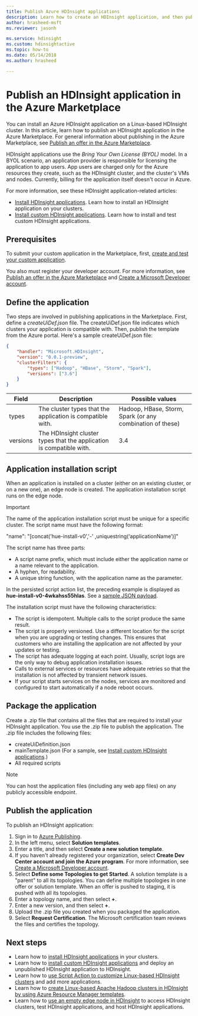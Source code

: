 ```yaml
---
title: Publish Azure HDInsight applications 
description: Learn how to create an HDInsight application, and then publish it in the Azure Marketplace.
author: hrasheed-msft
ms.reviewer: jasonh

ms.service: hdinsight
ms.custom: hdinsightactive
ms.topic: how-to
ms.date: 05/14/2018
ms.author: hrasheed

---
```

# Publish an HDInsight application in the Azure Marketplace
You can install an Azure HDInsight application on a Linux-based HDInsight cluster. In this article, learn how to publish an HDInsight application in the Azure Marketplace. For general information about publishing in the Azure Marketplace, see [Publish an offer in the Azure Marketplace](../marketplace/overview.md).

HDInsight applications use the *Bring Your Own License (BYOL)* model. In a BYOL scenario, an application provider is responsible for licensing the application to app users. App users are charged only for the Azure resources they create, such as the HDInsight cluster, and the cluster's VMs and nodes. Currently, billing for the application itself doesn't occur in Azure.

For more information, see these HDInsight application-related articles:

* [Install HDInsight applications](hdinsight-apps-install-applications.md). Learn how to install an HDInsight application on your clusters.
* [Install custom HDInsight applications](hdinsight-apps-install-custom-applications.md). Learn how to install and test custom HDInsight applications.

## Prerequisites
To submit your custom application in the Marketplace, first, [create and test your custom application](hdinsight-apps-install-custom-applications.md).

You also must register your developer account. For more information, see [Publish an offer in the Azure Marketplace](../marketplace/overview.md) and [Create a Microsoft Developer account](../marketplace/overview.md).

## Define the application
Two steps are involved in publishing applications in the Marketplace. First, define a *createUiDef.json* file. The createUiDef.json file indicates which clusters your application is compatible with. Then, publish the template from the Azure portal. Here's a sample createUiDef.json file:

```json
{
    "handler": "Microsoft.HDInsight",
    "version": "0.0.1-preview",
    "clusterFilters": {
        "types": ["Hadoop", "HBase", "Storm", "Spark"],
        "versions": ["3.6"]
    }
}
```

| Field | Description | Possible values |
| --- | --- | --- |
| types |The cluster types that the application is compatible with. |Hadoop, HBase, Storm, Spark (or any combination of these) |
| versions |The HDInsight cluster types that the application is compatible with. |3.4 |

## Application installation script
When an application is installed on a cluster (either on an existing cluster, or on a new one), an edge node is created. The application installation script runs on the edge node.

  > [!IMPORTANT]  
  > The name of the application installation script must be unique for a specific cluster. The script name must have the following format:
  > 
  > "name": "[concat('hue-install-v0','-' ,uniquestring(‘applicationName’)]"
  > 
  > The script name has three parts:
  > 
  > * A script name prefix, which must include either the application name or a name relevant to the application.
  > * A hyphen, for readability.
  > * A unique string function, with the application name as the parameter.
  > 
  > In the persisted script action list, the preceding example is displayed as **hue-install-v0-4wkahss55hlas**. See a [sample JSON payload](https://raw.githubusercontent.com/hdinsight/Iaas-Applications/master/Hue/azuredeploy.json).
  > 

The installation script must have the following characteristics:
* The script is idempotent. Multiple calls to the script produce the same result.
* The script is properly versioned. Use a different location for the script when you are upgrading or testing changes. This ensures that customers who are installing the application are not affected by your updates or testing. 
* The script has adequate logging at each point. Usually, script logs are the only way to debug application installation issues.
* Calls to external services or resources have adequate retries so that the installation is not affected by transient network issues.
* If your script starts services on the nodes, services are monitored and configured to start automatically if a node reboot occurs.

## Package the application
Create a .zip file that contains all the files that are required to install your HDInsight application. You use the .zip file to publish the application. The .zip file includes the following files:

* createUiDefinition.json
* mainTemplate.json (For a sample, see [Install custom HDInsight applications](hdinsight-apps-install-custom-applications.md).)
* All required scripts

> [!NOTE]  
> You can host the application files (including any web app files) on any publicly accessible endpoint.

## Publish the application
To publish an HDInsight application:

1. Sign in to [Azure Publishing](https://publish.windowsazure.com/).
2. In the left menu, select **Solution templates**.
3. Enter a title, and then select **Create a new solution template**.
4. If you haven't already registered your organization, select **Create Dev Center account and join the Azure program**.  For more information, see [Create a Microsoft Developer account](../marketplace/overview.md).
5. Select **Define some Topologies to get Started**. A solution template is a "parent" to all its topologies. You can define multiple topologies in one offer or solution template. When an offer is pushed to staging, it is pushed with all its topologies. 
6. Enter a topology name, and then select **+**.
7. Enter a new version, and then select **+**.
8. Upload the .zip file you created when you packaged the application.  
9. Select **Request Certification**. The Microsoft certification team reviews the files and certifies the topology.

## Next steps
* Learn how to [install HDInsight applications](hdinsight-apps-install-applications.md) in your clusters.
* Learn how to [install custom HDInsight applications](hdinsight-apps-install-custom-applications.md) and deploy an unpublished HDInsight application to HDInsight.
* Learn how to [use Script Action to customize Linux-based HDInsight clusters](hdinsight-hadoop-customize-cluster-linux.md) and add more applications. 
* Learn how to [create Linux-based Apache Hadoop clusters in HDInsight by using Azure Resource Manager templates](hdinsight-hadoop-create-linux-clusters-arm-templates.md).
* Learn how to [use an empty edge node in HDInsight](hdinsight-apps-use-edge-node.md) to access HDInsight clusters, test HDInsight applications, and host HDInsight applications.